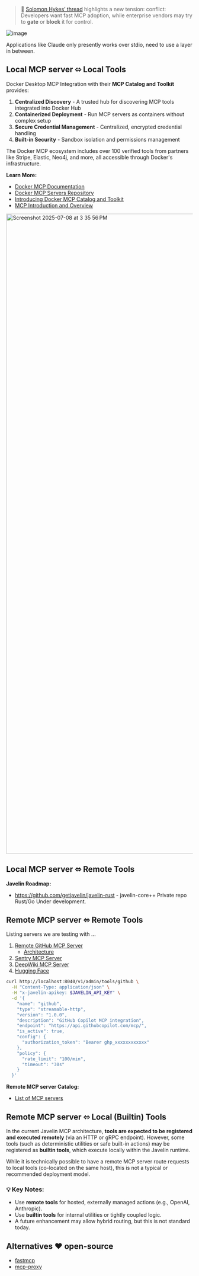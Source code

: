 > 🧵 [Solomon Hykes’ thread](https://x.com/solomonstre/status/1940470145505431674) highlights a new tension: conflict: 
> Developers want fast MCP adoption, while enterprise vendors may try to **gate** or **block** it for control.

![image](https://github.com/user-attachments/assets/290299fe-221b-4ee5-8ab3-3ff02c6bbab5)

Applications like Claude only presently works over stdio, need to use a layer in between.

## ⁠Local MCP server ⬄ Local Tools

Docker Desktop MCP Integration with their **MCP Catalog and Toolkit** provides:
1. **Centralized Discovery** - A trusted hub for discovering MCP tools integrated into Docker Hub
2. **Containerized Deployment** - Run MCP servers as containers without complex setup
3. **Secure Credential Management** - Centralized, encrypted credential handling
4. **Built-in Security** - Sandbox isolation and permissions management

The Docker MCP ecosystem includes over 100 verified tools from partners like Stripe, Elastic, Neo4j, and more, all accessible through Docker's infrastructure.

**Learn More:**
- [Docker MCP Documentation](https://docs.docker.com/ai/gordon/mcp/)
- [Docker MCP Servers Repository](https://github.com/docker/mcp-servers)
- [Introducing Docker MCP Catalog and Toolkit](https://www.docker.com/blog/introducing-docker-mcp-catalog-and-toolkit/)
- [MCP Introduction and Overview](https://www.philschmid.de/mcp-introduction)

<img width="1728" alt="Screenshot 2025-07-08 at 3 35 56 PM" src="https://github.com/user-attachments/assets/76039f18-6e03-4ae5-899d-83a6597c42bf" />

## Local MCP server ⬄ Remote Tools

**Javelin Roadmap:** 
- https://github.com/getjavelin/javelin-rust - javelin-core++ Private repo Rust/Go Under development.

## Remote MCP server ⬄ Remote Tools

Listing servers we are testing with ...
1. [Remote GitHub MCP Server](https://github.blog/changelog/2025-06-12-remote-github-mcp-server-is-now-available-in-public-preview/)
      - [Architecture](https://github.com/github/github-mcp-server/blob/main/docs/host-integration.md)
2. [Sentry MCP Server](https://mcp.sentry.dev/)
3. [DeepWiki MCP Server](https://docs.devin.ai/work-with-devin/deepwiki-mcp)
4. [Hugging Face](https://huggingface.co/settings/mcp)

```bash
curl http://localhost:8040/v1/admin/tools/github \
  -H "Content-Type: application/json" \
  -H "x-javelin-apikey: $JAVELIN_API_KEY" \
  -d '{
    "name": "github",
    "type": "streamable-http",
    "version": "1.0.0",
    "description": "GitHub Copilot MCP integration",
    "endpoint": "https://api.githubcopilot.com/mcp/",
    "is_active": true,
    "config": {
      "authorization_token": "Bearer ghp_xxxxxxxxxxxx"
    },
    "policy": {
      "rate_limit": "100/min",
      "timeout": "30s"
    }
  }'
```
   
**Remote MCP server Catalog:**
- [List of MCP servers](https://github.com/modelcontextprotocol/servers)

## ⁠Remote MCP server ⬄ Local (Builtin) Tools 

In the current Javelin MCP architecture, **tools are expected to be registered and executed remotely** (via an HTTP or gRPC endpoint). However, some tools (such as deterministic utilities or safe built-in actions) may be registered as **builtin tools**, which execute locally within the Javelin runtime.

While it is technically possible to have a remote MCP server route requests to local tools (co-located on the same host), this is not a typical or recommended deployment model.

### 💡 Key Notes:
- Use **remote tools** for hosted, externally managed actions (e.g., OpenAI, Anthropic).
- Use **builtin tools** for internal utilities or tightly coupled logic.
- A future enhancement may allow hybrid routing, but this is not standard today.

## Alternatives ❤️ open-source
- [fastmcp](https://github.com/jlowin/fastmcp?tab=readme-ov-file#proxy-servers)
- [mcp-proxy](https://github.com/sparfenyuk/mcp-proxy)
